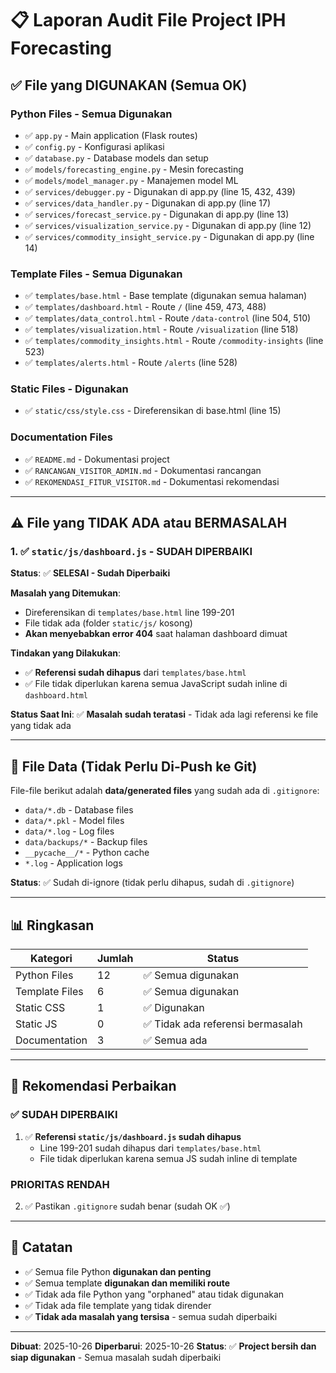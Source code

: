 # 📋 Laporan Audit File Project IPH Forecasting

## ✅ File yang DIGUNAKAN (Semua OK)

### **Python Files - Semua Digunakan**
- ✅ `app.py` - Main application (Flask routes)
- ✅ `config.py` - Konfigurasi aplikasi
- ✅ `database.py` - Database models dan setup
- ✅ `models/forecasting_engine.py` - Mesin forecasting
- ✅ `models/model_manager.py` - Manajemen model ML
- ✅ `services/debugger.py` - Digunakan di app.py (line 15, 432, 439)
- ✅ `services/data_handler.py` - Digunakan di app.py (line 17)
- ✅ `services/forecast_service.py` - Digunakan di app.py (line 13)
- ✅ `services/visualization_service.py` - Digunakan di app.py (line 12)
- ✅ `services/commodity_insight_service.py` - Digunakan di app.py (line 14)

### **Template Files - Semua Digunakan**
- ✅ `templates/base.html` - Base template (digunakan semua halaman)
- ✅ `templates/dashboard.html` - Route `/` (line 459, 473, 488)
- ✅ `templates/data_control.html` - Route `/data-control` (line 504, 510)
- ✅ `templates/visualization.html` - Route `/visualization` (line 518)
- ✅ `templates/commodity_insights.html` - Route `/commodity-insights` (line 523)
- ✅ `templates/alerts.html` - Route `/alerts` (line 528)

### **Static Files - Digunakan**
- ✅ `static/css/style.css` - Direferensikan di base.html (line 15)

### **Documentation Files**
- ✅ `README.md` - Dokumentasi project
- ✅ `RANCANGAN_VISITOR_ADMIN.md` - Dokumentasi rancangan
- ✅ `REKOMENDASI_FITUR_VISITOR.md` - Dokumentasi rekomendasi

---

## ⚠️ File yang TIDAK ADA atau BERMASALAH

### **1. ✅ `static/js/dashboard.js` - SUDAH DIPERBAIKI**
**Status**: ✅ **SELESAI - Sudah Diperbaiki**

**Masalah yang Ditemukan**:
- Direferensikan di `templates/base.html` line 199-201
- File tidak ada (folder `static/js/` kosong)
- **Akan menyebabkan error 404** saat halaman dashboard dimuat

**Tindakan yang Dilakukan**:
- ✅ **Referensi sudah dihapus** dari `templates/base.html`
- ✅ File tidak diperlukan karena semua JavaScript sudah inline di `dashboard.html`

**Status Saat Ini**: ✅ **Masalah sudah teratasi** - Tidak ada lagi referensi ke file yang tidak ada

---

## 📁 File Data (Tidak Perlu Di-Push ke Git)

File-file berikut adalah **data/generated files** yang sudah ada di `.gitignore`:

- `data/*.db` - Database files
- `data/*.pkl` - Model files
- `data/*.log` - Log files
- `data/backups/*` - Backup files
- `__pycache__/*` - Python cache
- `*.log` - Application logs

**Status**: ✅ Sudah di-ignore (tidak perlu dihapus, sudah di `.gitignore`)

---

## 📊 Ringkasan

| Kategori | Jumlah | Status |
|----------|--------|--------|
| Python Files | 12 | ✅ Semua digunakan |
| Template Files | 6 | ✅ Semua digunakan |
| Static CSS | 1 | ✅ Digunakan |
| Static JS | 0 | ✅ Tidak ada referensi bermasalah |
| Documentation | 3 | ✅ Semua ada |

---

## 🔧 Rekomendasi Perbaikan

### **✅ SUDAH DIPERBAIKI**
1. ✅ **Referensi `static/js/dashboard.js` sudah dihapus**
   - Line 199-201 sudah dihapus dari `templates/base.html`
   - File tidak diperlukan karena semua JS sudah inline di template

### **PRIORITAS RENDAH**
2. ✅ Pastikan `.gitignore` sudah benar (sudah OK ✅)

---

## 📝 Catatan

- ✅ Semua file Python **digunakan dan penting**
- ✅ Semua template **digunakan dan memiliki route**
- ✅ Tidak ada file Python yang "orphaned" atau tidak digunakan
- ✅ Tidak ada file template yang tidak dirender
- ✅ **Tidak ada masalah yang tersisa** - semua sudah diperbaiki

---

**Dibuat**: 2025-10-26
**Diperbarui**: 2025-10-26
**Status**: ✅ **Project bersih dan siap digunakan** - Semua masalah sudah diperbaiki

